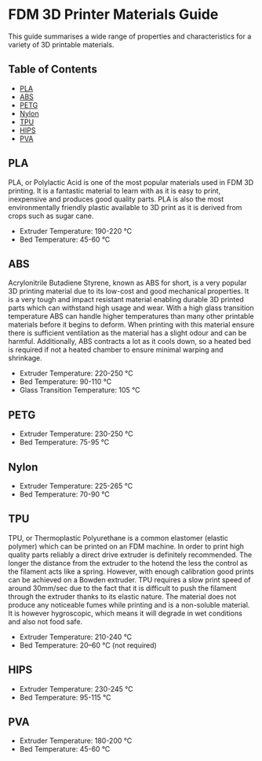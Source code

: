 # FDM 3D Printer Materials Guide

This guide summarises a wide range of properties and characteristics for a variety of 3D printable materials.

## Table of Contents
+ [PLA](#pla)
+ [ABS](#abs)
+ [PETG](#petg)
+ [Nylon](#nylon)
+ [TPU](#tpu)
+ [HIPS](#hips)
+ [PVA](#pva)

## PLA <a name = "pla"></a>
PLA, or Polylactic Acid is one of the most popular materials used in FDM 3D printing. It is a fantastic material to learn with as it is easy to print, inexpensive and produces good quality parts. PLA is also the most environmentally friendly plastic available to 3D print as it is derived from crops such as sugar cane.

- Extruder Temperature: 190-220 °C
- Bed Temperature: 45-60 °C

## ABS <a name = "abs"></a>
Acrylonitrile Butadiene Styrene, known as ABS for short, is a very popular 3D printing material due to its low-cost and good mechanical properties. It is a very tough and impact resistant material enabling durable 3D printed parts which can withstand high usage and wear. With a high glass transition temperature ABS can handle higher temperatures than many other printable materials before it begins to deform. When printing with this material ensure there is sufficient ventilation as the material has a slight odour and can be harmful. Additionally, ABS contracts a lot as it cools down, so a heated bed is required if not a heated chamber to ensure minimal warping and shrinkage.

- Extruder Temperature: 220-250 °C
- Bed Temperature: 90-110 °C
- Glass Transition Temperature: 105 °C

## PETG <a name = "petg"></a>
- Extruder Temperature: 230-250 °C
- Bed Temperature: 75-95 °C

## Nylon <a name = "nylon"></a>
- Extruder Temperature: 225-265 °C
- Bed Temperature: 70-90 °C

## TPU <a name = "tpu"></a>
TPU, or Thermoplastic Polyurethane is a common elastomer (elastic polymer) which can be printed on an FDM machine. In order to print high quality parts reliably a direct drive extruder is definitely recommended. The longer the distance from the extruder to the hotend the less the control as the filament acts like a spring. However, with enough calibration good prints can be achieved on a Bowden extruder. TPU requires a slow print speed of around 30mm/sec due to the fact that it is difficult to push the filament through the extruder thanks to its elastic nature. The material does not produce any noticeable fumes while printing and is a non-soluble material. It is however hygroscopic, which means it will degrade in wet conditions and also not food safe.

- Extruder Temperature: 210-240 °C
- Bed Temperature: 20–60 °C (not required)

## HIPS <a name = "hips"></a>
- Extruder Temperature: 230-245 °C
- Bed Temperature: 95-115 °C

## PVA <a name = "pva"></a>
- Extruder Temperature: 180-200 °C
- Bed Temperature: 45-60 °C
